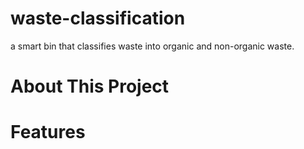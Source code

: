 # waste-classification
a smart bin that classifies waste into organic and non-organic waste.

# About This Project

# Features
